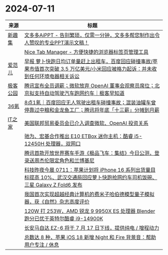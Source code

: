 ﻿# 2024-07-11

|来源|标题|
|---|---|
|[新趣集](https://xinquji.com/rss)|[文多多AiPPT - 告别繁琐，仅需一分钟，文多多帮您制作出令人赞叹的专业PPT演示文稿！](https://xinquji.com/posts/812346?utm_campaign=xinquji-rss)|
||[Nice Tab Manager - 方便快捷的浏览器标签页管理工具](https://xinquji.com/posts/812345?utm_campaign=xinquji-rss)|
|[爱范儿](https://www.ifanr.com/feed)|[早报 萝卜快跑日均订单量赶上出租车，百度回应碰撞事故/苹果市值首次突破 3.5 万亿美元/小米回应被格力起诉：并未收到任何环境电器相关诉讼](https://www.ifanr.com/1592109?utm_source=rss&utm_medium=rss&utm_campaign=)|
|[极客公园](http://feeds.geekpark.net/)|[腾讯宣布全员调薪；微软放弃 OpenAI 董事会观察员席位；北京拟支持自动驾驶汽车跑网约车｜极客早知道](http://www.geekpark.net/news/337796)|
|[36氪](https://36kr.com/feed)|[8点1氪｜百度回应无人驾驶出租车碰撞事故；混装油罐车曾停靠过中粮和金龙鱼工厂；腾讯将年底「十三薪」分摊到月薪](https://36kr.com/p/2857106440702593?f=rss)|
|[IT之家](https://www.ithome.com/rss/)|[美国联邦贸易委员会已介入调查微软、OpenAI 投资关系](https://www.ithome.com/0/780/998.htm)|
||[驰为、宏基合作推出 E10 ETBox 迷你主机：酷睿 i5-12450H 处理器，双网口](https://www.ithome.com/0/780/997.htm)|
||[腾讯首款开放世界赛车手游《极品飞车：集结》今日公测，登录送周杰伦限定角色和兰博基尼](https://www.ithome.com/0/780/995.htm)|
||[科技昨夜今晨 0711：苹果计划将 iPhone 16 系列出货量目标提高 10%、武汉交通局回应萝卜快跑抢网约车司机饭碗、三星 Galaxy Z Fold6 发布](https://www.ithome.com/0/780/994.htm)|
||[我国首次实现超越经典计算机的费米子哈伯德模型量子模拟器，获《自然》杂志高度评价](https://www.ithome.com/0/780/993.htm)|
||[120W 打 253W，AMD 锐龙 9 9950X ES 处理器 Blender 跑分已优于英特尔酷睿 i9-14900K](https://www.ithome.com/0/780/992.htm)|
||[长安马自达 EZ-6 将于 7 月 17 日下线，提供纯电 / 增程动力](https://www.ithome.com/0/780/991.htm)|
||[总数达 8 种，苹果 iOS 18 新增 Night 和 Fire 背景音：帮助用户专注 / 休息](https://www.ithome.com/0/780/990.htm)|
